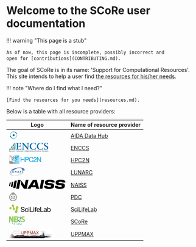 # Welcome to the SCoRe user documentation

!!! warning "This page is a stub"

    As of now, this page is incomplete, possibly incorrect and
    open for [contributions](CONTRIBUTING.md).

The goal of SCoRe is in its name:
'Support for Computational Resources'.
This site intends to help a user find
[the resources for his/her needs](resources.md).

!!! note "Where do I find what I need?"

    [Find the resources for you needs](resources.md).

Below is a table with all resource providers:

Logo                                                   |Name of resource provider
---|------------
![AIDA Data hub logo](logo/aida_logo_24_x_24.png)      |[AIDA Data Hub](https://datahub.aida.scilifelab.se/)
![ENCCS logo](logo/enccs_logo_103_x_24.png)            |[ENCCS](https://enccs.se/)
![HPC2N logo](logo/hpc2n_logo_84_x_24.png)             |[HPC2N](https://www.hpc2n.umu.se/)
![LUNARC logo](logo/lunarc_logo_42_x_24.png)           |[LUNARC](https://www.lunarc.lu.se/)
![NAISS logo](logo/naiss_logo_inverted_148_x_24.png)   |[NAISS](https://naiss.se)
![PDC logo](logo/pdc_logo_21_x_24.png)                 |[PDC](https://www.pdc.kth.se/)
![SciLifeLab logo](logo/sll_logo_110_x_24.png)         |[SciLifeLab](https://www.scilifelab.se/)
![SCoRe logo](logo/score_logo_42_x_24.png)             |[SCoRe](https://nbisweden.github.io/SCoRe_user_doc/)
![UPPMAX logo](logo/uppmax_logo_116_x_24.png)          |[UPPMAX](https://www.uu.se/centrum/uppmax/)




